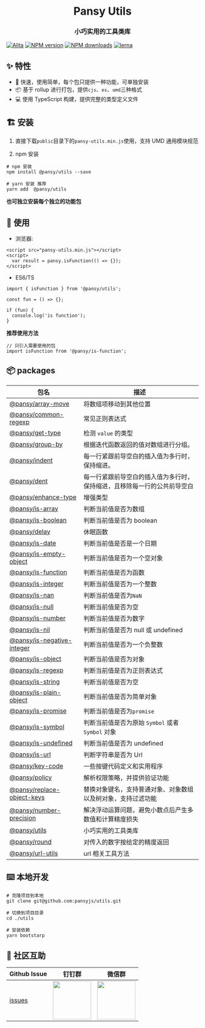 <h1 align="center">Pansy Utils</h1>

<h3 align="center">小巧实用的工具类库</h3>

[![Alita](https://img.shields.io/badge/alitajs-pansy%20utils-blue.svg)](https://github.com/alitajs)
[![NPM version](https://img.shields.io/npm/v/@pansy/utils.svg?style=flat)](https://npmjs.org/package/@pansy/utils)
[![NPM downloads](http://img.shields.io/npm/dm/@pansy/utils.svg?style=flat)](https://npmjs.org/package/@pansy/utils)
[![lerna](https://img.shields.io/badge/maintained%20with-lerna-cc00ff.svg)](https://lerna.js.org)

## ✨ 特性

- 🚀 快速，使用简单，每个包只提供一种功能，可单独安装
- 📦 基于 rollup 进行打包，提供`cjs`、`es`、`umd`三种格式
- 💻 使用 TypeScript 构建，提供完整的类型定义文件

## 🏗 安装

1. 直接下载`public`目录下的`pansy-utils.min.js`使用，支持 UMD 通用模块规范

2. npm 安装

```
# npm 安装
npm install @pansy/utils --save

# yarn 安装 推荐
yarn add  @pansy/utils
```

**也可独立安装每个独立的功能包**

## 🔨 使用

- 浏览器:

```
<script src="pansy-utils.min.js"></script>
<script>
  var result = pansy.isFunction(() => {});
</script>
```

- ES6/TS

```
import { isFunction } from '@pansy/utils';

const fun = () => {};

if (fun) {
  console.log('is function');
}
```

**推荐使用方法**

```
// 只引入需要使用的包
import isFunction from '@pansy/is-function';
```

## 📦 packages

<!-- start-directory -->

| 包名                                                                                                     | 描述                                                                     |
| -------------------------------------------------------------------------------------------------------- | ------------------------------------------------------------------------ |
| [@pansy/array-move](https://github.com/pansyjs/utils/tree/master/packages/array-move/)                   | 将数组项移动到其他位置                                                   |
| [@pansy/common-regexp](https://github.com/pansyjs/utils/tree/master/packages/common-regexp/)             | 常见正则表达式                                                           |
| [@pansy/get-type](https://github.com/pansyjs/utils/tree/master/packages/get-type/)                       | 检测 `value` 的类型                                                      |
| [@pansy/group-by](https://github.com/pansyjs/utils/tree/master/packages/group-by/)                       | 根据迭代函数返回的值对数组进行分组。                                     |
| [@pansy/indent](https://github.com/pansyjs/utils/tree/master/packages/indent/)                           | 每一行紧跟前导空白的插入值为多行时，保持缩进。                           |
| [@pansy/dent](https://github.com/pansyjs/utils/tree/master/packages/dent/)                               | 每一行紧跟前导空白的插入值为多行时，保持缩进，且移除每一行的公共前导空白 |
| [@pansy/enhance-type](https://github.com/pansyjs/utils/tree/master/packages/enhance-type/)               | 增强类型                                                                 |
| [@pansy/is-array](https://github.com/pansyjs/utils/tree/master/packages/is-array/)                       | 判断当前值是否为数组                                                     |
| [@pansy/is-boolean](https://github.com/pansyjs/utils/tree/master/packages/is-boolean/)                   | 判断当前值是否为 boolean                                                 |
| [@pansy/delay](https://github.com/pansyjs/utils/tree/master/packages/delay/)                             | 休眠函数                                                                 |
| [@pansy/is-date](https://github.com/pansyjs/utils/tree/master/packages/is-date/)                         | 判断当前值是否是一个日期                                                 |
| [@pansy/is-empty-object](https://github.com/pansyjs/utils/tree/master/packages/is-empty-object/)         | 判断当前值是否为一个空对象                                               |
| [@pansy/is-function](https://github.com/pansyjs/utils/tree/master/packages/is-function/)                 | 判断当前值是否为函数                                                     |
| [@pansy/is-integer](https://github.com/pansyjs/utils/tree/master/packages/is-integer/)                   | 判断当前值是否为一个整数                                                 |
| [@pansy/is-nan](https://github.com/pansyjs/utils/tree/master/packages/is-nan/)                           | 判断当前值是否为`NaN`                                                    |
| [@pansy/is-null](https://github.com/pansyjs/utils/tree/master/packages/is-nulll/)                        | 判断当前值是否为空                                                       |
| [@pansy/is-number](https://github.com/pansyjs/utils/tree/master/packages/is-number/)                     | 判断当前值是否为数字                                                     |
| [@pansy/is-nil](https://github.com/pansyjs/utils/tree/master/packages/is-nil/)                           | 判断当前值是否为 null 或 undefined                                       |
| [@pansy/is-negative-integer](https://github.com/pansyjs/utils/tree/master/packages/is-negative-integer/) | 判断当前值是否为一个负整数                                               |
| [@pansy/is-object](https://github.com/pansyjs/utils/tree/master/packages/is-object/)                     | 判断当前值是否为对象                                                     |
| [@pansy/is-regexp](https://github.com/pansyjs/utils/tree/master/packages/is-regexp/)                     | 判断当前值是否为正则表达式                                               |
| [@pansy/is-string](https://github.com/pansyjs/utils/tree/master/packages/is-string/)                     | 判断当前值是否为空                                                       |
| [@pansy/is-plain-object](https://github.com/pansyjs/utils/tree/master/packages/is-plain-object/)         | 判断当前值是否为简单对象                                                 |
| [@pansy/is-promise](https://github.com/pansyjs/utils/tree/master/packages/is-promise/)                   | 判断当前值是否为`promise`                                                |
| [@pansy/is-symbol](https://github.com/pansyjs/utils/tree/master/packages/is-symbol/)                     | 判断当前值是否为原始 `Symbol` 或者 `Symbol` 对象                         |
| [@pansy/is-undefined](https://github.com/pansyjs/utils/tree/master/packages/is-undefined/)               | 判断当前值是否为 undefined                                               |
| [@pansy/is-url](https://github.com/pansyjs/utils/tree/master/packages/is-url/)                           | 判断字符串是否为 Url                                                     |
| [@pansy/key-code](https://github.com/pansyjs/utils/tree/master/packages/key-code/)                       | 一些按键代码定义和实用程序                                               |
| [@pansy/policy](https://github.com/pansyjs/utils/tree/master/packages/policy/)                           | 解析权限策略，并提供验证功能                                             |
| [@pansy/replace-object-keys](https://github.com/pansyjs/utils/tree/master/packages/replace-object-keys/) | 替换对象键名，支持普通对象、对象数组以及树对象，支持过滤功能             |
| [@pansy/number-precision](https://github.com/pansyjs/utils/tree/master/packages/number-precision/)       | 解决浮动运算问题，避免小数点后产生多数值和计算精度损失                   |
| [@pansy/utils](https://github.com/pansyjs/utils/tree/master/packages/pansy-utils/)                       | 小巧实用的工具类库                                                       |
| [@pansy/round](https://github.com/pansyjs/utils/tree/master/packages/round/)                             | 对传入的数字按给定的精度返回                                             |
| [@pansy/url-utils](https://github.com/pansyjs/utils/tree/master/packages/url-utils/)                     | url 相关工具方法                                                         |

<!-- end-directory -->

## ⌨️ 本地开发

```
# 克隆项目到本地
git clone git@github.com:pansyjs/utils.git

# 切换到项目目录
cd ./utils

# 安装依赖
yarn bootstarp
```

## 🌟 社区互助

| Github Issue                                      | 钉钉群                                                                                     | 微信群                                                                                   |
| ------------------------------------------------- | ------------------------------------------------------------------------------------------ | ---------------------------------------------------------------------------------------- |
| [issues](https://github.com/pansyjs/utils/issues) | <img src="https://github.com/alitajs/alita/blob/master/public/dingding.png" width="100" /> | <img src="https://github.com/alitajs/alita/blob/master/public/wechat.png" width="100" /> |
